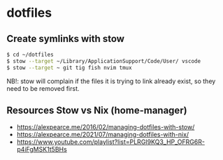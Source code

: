 # dotfiles

## Create symlinks with stow

```sh
$ cd ~/dotfiles
$ stow --target ~/Library/ApplicationSupport/Code/User/ vscode
$ stow --target ~ git tig fish nvim tmux
```

NB!: stow will complain if the files it is trying to link already exist, so they need to be removed first.

## Resources Stow vs Nix (home-manager)

- https://alexpearce.me/2016/02/managing-dotfiles-with-stow/
- https://alexpearce.me/2021/07/managing-dotfiles-with-nix/
- https://www.youtube.com/playlist?list=PLRGI9KQ3_HP_OFRG6R-p4iFgMSK1t5BHs
